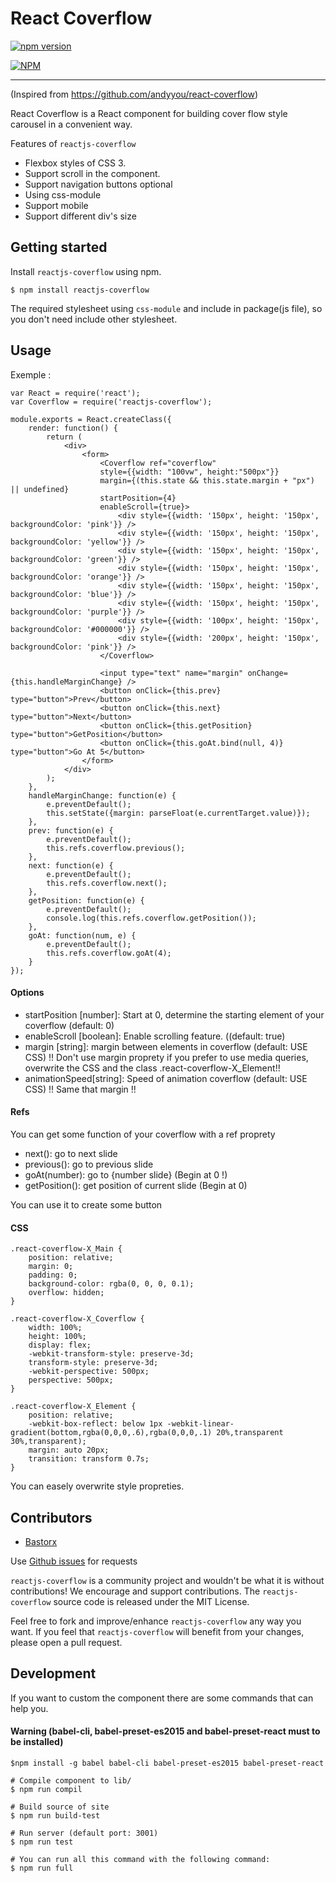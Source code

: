 React Coverflow
===
[![npm version](https://badge.fury.io/js/reactjs-coverflow.svg)](http://badge.fury.io/js/reactjs-coverflow)

[![NPM](https://nodei.co/npm/reactjs-coverflow.png)](https://nodei.co/npm/reactjs-coverflow/)

---
(Inspired from https://github.com/andyyou/react-coverflow)

React Coverflow is a React component for building cover flow style carousel in a convenient way.

Features of `reactjs-coverflow`

* Flexbox styles of CSS 3.
* Support scroll in the component.
* Support navigation buttons optional
* Using css-module
* Support mobile
* Support different div's size

## Getting started

Install `reactjs-coverflow` using npm.

```
$ npm install reactjs-coverflow
```

The required stylesheet using `css-module` and include in package(js file), so you don't need include other stylesheet.

## Usage

Exemple :

```
var React = require('react');
var Coverflow = require('reactjs-coverflow');

module.exports = React.createClass({
	render: function() {
		return (
			<div>
				<form>
					<Coverflow ref="coverflow"
					style={{width: "100vw", height:"500px"}}
					margin={(this.state && this.state.margin + "px") || undefined}
					startPosition={4}
					enableScroll={true}>
					    <div style={{width: '150px', height: '150px', backgroundColor: 'pink'}} />
					    <div style={{width: '150px', height: '150px', backgroundColor: 'yellow'}} />
					    <div style={{width: '150px', height: '150px', backgroundColor: 'green'}} />
					    <div style={{width: '150px', height: '150px', backgroundColor: 'orange'}} />
					    <div style={{width: '150px', height: '150px', backgroundColor: 'blue'}} />
					    <div style={{width: '150px', height: '150px', backgroundColor: 'purple'}} />
					    <div style={{width: '100px', height: '150px', backgroundColor: '#000000'}} />
						<div style={{width: '200px', height: '150px', backgroundColor: 'pink'}} />
					</Coverflow>

					<input type="text" name="margin" onChange={this.handleMarginChange} />
					<button onClick={this.prev} type="button">Prev</button>
					<button onClick={this.next} type="button">Next</button>
					<button onClick={this.getPosition} type="button">GetPosition</button>
					<button onClick={this.goAt.bind(null, 4)} type="button">Go At 5</button>
				</form>
			</div>
		);
	},
	handleMarginChange: function(e) {
		e.preventDefault();
		this.setState({margin: parseFloat(e.currentTarget.value)});
	},
	prev: function(e) {
		e.preventDefault();
		this.refs.coverflow.previous();
	},
	next: function(e) {
		e.preventDefault();
		this.refs.coverflow.next();
	},
	getPosition: function(e) {
		e.preventDefault();
		console.log(this.refs.coverflow.getPosition());
	},
	goAt: function(num, e) {
		e.preventDefault();
		this.refs.coverflow.goAt(4);
	}
});
```

#### Options

* startPosition [number]: Start at 0, determine the starting element of your coverflow (default: 0)
* enableScroll [boolean]: Enable scrolling feature. ((default: true)
* margin [string]: margin between elements in coverflow (default: USE CSS)
!! Don't use margin proprety if you prefer to use media queries, overwrite the CSS and the class .react-coverflow-X_Element!!
* animationSpeed[string]: Speed of animation coverflow (default: USE CSS)
!! Same that margin !!

#### Refs

You can get some function of your coverflow with a ref proprety
* next(): go to next slide
* previous(): go to previous slide
* goAt(number): go to {number slide} (Begin at 0 !)
* getPosition(): get position of current slide (Begin at 0)

You can use it to create some button

#### CSS
```
.react-coverflow-X_Main {
	position: relative;
	margin: 0;
    padding: 0;
    background-color: rgba(0, 0, 0, 0.1);
    overflow: hidden;
}

.react-coverflow-X_Coverflow {
	width: 100%;
	height: 100%;
	display: flex;
	-webkit-transform-style: preserve-3d;
    transform-style: preserve-3d;
    -webkit-perspective: 500px;
    perspective: 500px;
}

.react-coverflow-X_Element {
	position: relative;
	-webkit-box-reflect: below 1px -webkit-linear-gradient(bottom,rgba(0,0,0,.6),rgba(0,0,0,.1) 20%,transparent 30%,transparent);
	margin: auto 20px;
	transition: transform 0.7s;
}
```

You can easely overwrite style propreties.

## Contributors

* [Bastorx](https://github.com/Bastorx)

Use [Github issues](https://github.com/andyyou/react-coverflow/issues) for requests

`reactjs-coverflow` is a community project and wouldn't be what it is without contributions! We encourage and support contributions. The `reactjs-coverflow` source code is released under the MIT License.

Feel free to fork and improve/enhance `reactjs-coverflow` any way you want. If you feel that `reactjs-coverflow` will benefit from your changes, please open a pull request.

## Development

If you want to custom the component there are some commands that can help you.

#### Warning (babel-cli, babel-preset-es2015 and babel-preset-react must to be installed)
```
$npm install -g babel babel-cli babel-preset-es2015 babel-preset-react
```

```
# Compile component to lib/
$ npm run compil

# Build source of site
$ npm run build-test

# Run server (default port: 3001)
$ npm run test

# You can run all this command with the following command:
$ npm run full
```
